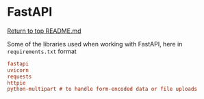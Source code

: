 FastAPI
=======

[Return to top README.md](../../../README.md)

Some of the libraries used when working with FastAPI, here in `requirements.txt` format

```ini
fastapi
uvicorn
requests
httpie
python-multipart # to handle form-encoded data or file uploads
```
